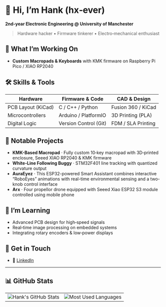 # 👋 Hi, I’m Hank (hx‑ever)

**2nd‑year Electronic Engineering @ University of Manchester**

> Hardware hacker • Firmware tinkerer • Electro‑mechanical enthusiast


## 🔭 What I’m Working On

* **Custom Macropads & Keyboards** with KMK firmware on Raspberry Pi Pico / XIAO RP2040

## 🛠 Skills & Tools

| Hardware           | Firmware & Code       | CAD & Design       |
| ------------------ | --------------------- | ------------------ |
| PCB Layout (KiCad) | C / C++ / Python      | Fusion 360 / KiCad |
| Microcontrollers   | Arduino / PlatformIO  | 3D Printing (PLA)  |
| Digital Logic      | Version Control (Git) | FDM / SLA Printing |

## 📂 Notable Projects

* **KMK-Based Macropad** · Fully custom 10‑key macropad with 3D‑printed enclosure, Seeed XIAO RP2040 & KMK firmware
* **White‑Line Following Buggy** · STM32F401 line tracking with quantized curvature output
* **AuraEyez** · This ESP32-powered Smart Assistant combines interactive “RoboEyes” animations with real-time environmental sensing and a two-knob control interface
* **Arx** · Four propellor drone equipped with Seeed Xiao ESP32 S3 module controlled using mobile phone

## 🌱 I’m Learning

* Advanced PCB design for high‑speed signals
* Real‑time image processing on embedded systems
* Integrating rotary encoders & low‑power displays

## 🤝 Get in Touch

* 🔗 [LinkedIn](https://www.linkedin.com/in/hsinweihsu/)

---

## 📊 GitHub Stats

<table>
  <tr>
    <td>
      <img src="https://github-readme-stats.vercel.app/api?username=hx-ever&show_icons=true&theme=tokyonight" alt="Hank's GitHub Stats" />
    </td>
    <td>
      <img src="https://github-readme-stats.vercel.app/api/top-langs/?username=hx-ever&layout=compact&theme=tokyonight" alt="Most Used Languages" />
    </td>
  </tr>
</table>
